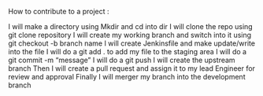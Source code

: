 How to contribute to a project :

I will make a directory using Mkdir and cd into dir
I will clone the repo using git clone repository
I will create my working branch and switch into it using git checkout -b branch name
I will create Jenkinsfile and make update/write into the file
I will do a git add . to add my file to the staging area
I will do a git commit -m “message”
I will do a git push
I will create the upstream branch
Then I will create a pull request and assign it to my lead Engineer for review and approval
Finally I will merger my branch into the development branch
